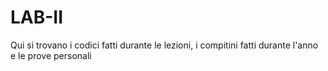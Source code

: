 # LAB-II
Qui si trovano i codici fatti durante le lezioni, i compitini fatti durante l'anno e le prove personali 
